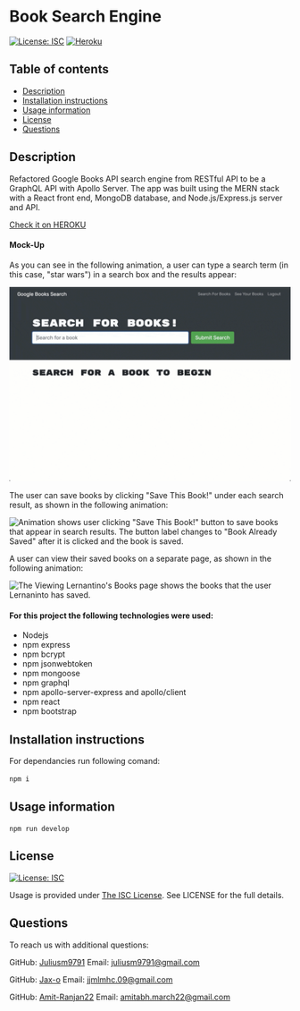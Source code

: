 # Book Search Engine

[![License: ISC](https://img.shields.io/badge/License-ISC-blue.svg)](https://opensource.org/licenses/ISC)
[![Heroku](https://heroku-badge.herokuapp.com/?app=heroku-badge&style=flat)](https://safe-castle-17230.herokuapp.com/)


  ## Table of contents
  - [Description](#description)
  - [Installation instructions](#installation-instructions)
  - [Usage information](#usage-information)
  - [License](#license)
  - [Questions](#questions)


  ## Description

Refactored Google Books API search engine from RESTful API to be a GraphQL API with Apollo Server. The app was built using the MERN stack with a React front end, MongoDB database, and Node.js/Express.js server and API.


  [Check it on HEROKU](https://safe-castle-17230.herokuapp.com/)
  
  #### Mock-Up

As you can see in the following animation, a user can type a search term (in this case, "star wars") in a search box and the results appear:

![Animation shows "star wars" typed into a search box and books about Star Wars appearing as results.](./assets/21-mern-homework-demo-01.gif)

The user can save books by clicking "Save This Book!" under each search result, as shown in the following animation:

![Animation shows user clicking "Save This Book!" button to save books that appear in search results. The button label changes to "Book Already Saved" after it is clicked and the book is saved.](./assets/21-mern-homework-demo-02.gif)

A user can view their saved books on a separate page, as shown in the following animation:

![The Viewing Lernantino's Books page shows the books that the user Lernaninto has saved.](./assets/21-mern-homework-demo-03.gif)

  #### For this project the following technologies were used:
  * Nodejs
  * npm express
  * npm bcrypt
  * npm jsonwebtoken
  * npm mongoose
  * npm graphql
  * npm apollo-server-express and apollo/client
  * npm react
  * npm bootstrap

  ## Installation instructions

  For dependancies run following comand:

  ```npm i```

  ## Usage information

  ``npm run develop``

  ## License

  [![License: ISC](https://img.shields.io/badge/License-ISC-blue.svg)](https://opensource.org/licenses/ISC)

  Usage is provided under [The ISC License](https://opensource.org/licenses/ISC). See LICENSE for the full details.

  ## Questions

  To reach us with additional questions:

  GitHub: [Juliusm9791](https://github.com/Juliusm9791)  Email: juliusm9791@gmail.com

  GitHub: [Jax-o](https://github.com/Jax-o)  Email: jjmlmhc.09@gmail.com

   GitHub: [Amit-Ranjan22](https://github.com/Amit-Ranjan22)  Email: amitabh.march22@gmail.com

